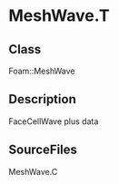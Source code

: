 # MeshWave.T 
## Class
Foam::MeshWave

## Description
FaceCellWave plus data

## SourceFiles
MeshWave.C

